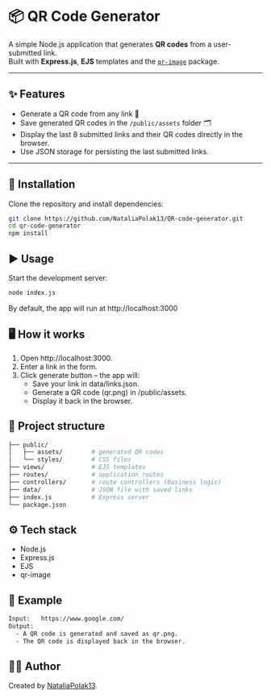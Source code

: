 # 📦 QR Code Generator

A simple Node.js application that generates **QR codes** from a user-submitted link.  
Built with **Express.js**, **EJS** templates and the [`qr-image`](https://www.npmjs.com/package/qr-image) package.  

---

## ✨ Features
- Generate a QR code from any link 📱  
- Save generated QR codes in the `/public/assets` folder 🗂️  
- Display the last 8 submitted links and their QR codes directly in the browser.  
- Use JSON storage for persisting the last submitted links.  

---

## 🚀 Installation

Clone the repository and install dependencies:

```bash
git clone https://github.com/NataliaPolak13/QR-code-generator.git
cd qr-code-generator
npm install

```

## ▶️ Usage

Start the development server:
```bash
node index.js
```

By default, the app will run at http://localhost:3000

## 🖥️ How it works

1. Open http://localhost:3000.
2. Enter a link in the form.
3. Click generate button – the app will:
    - Save your link in data/links.json.
    - Generate a QR code (qr.png) in /public/assets.
    - Display it back in the browser.

## 📂 Project structure
```bash
├── public/
│   ├── assets/        # generated QR codes
│   └── styles/        # CSS files
├── views/             # EJS templates
├── routes/            # application routes
├── controllers/       # route controllers (business logic)
├── data/              # JSON file with saved links
├── index.js           # Express server
└── package.json

```

## ⚙️ Tech stack

- Node.js
- Express.js
- EJS
- qr-image

## 📸 Example
```bash
Input:   https://www.google.com/
Output: 
  - A QR code is generated and saved as qr.png.  
  - The QR code is displayed back in the browser.
```

## 👩‍💻 Author
Created by [NataliaPolak13](https://github.com/NataliaPolak13).
